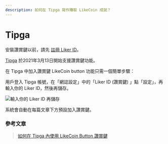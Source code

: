 ```yaml
---
description: 如何在 Tipga 寫作賺取 LikeCoin 成就？
---
```


# Tipga

安裝讚賞鍵以前，請先 [註冊 Liker ID](../../liker-id/)。

[Tipga](https://www.tipga.com/) 於2021年3月13日開始支援讚賞鍵功能。

在 Tipga 中加入讚賞鍵 LikeCoin button 功能只需一個簡單步驟：

用戶登入 Tipga 帳號，在「網誌設定」中的「Liker ID (讚賞鍵) 」點「設定」，再輸入你的 Liker ID，然後再儲存。

![輸入你的 Liker ID 再儲存](../../../.gitbook/assets/tipga.png)

系統會自動在每篇文章下方預設加入讚賞鍵。​

### 參考文章

> [如何在 Tipga 內使用 LikeCoin Button 讚賞鍵](https://www.tipga.com/e/604b832f3286fe29c032daba)
